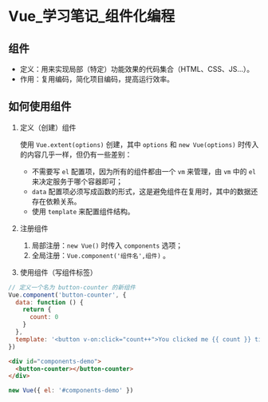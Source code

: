 # Vue\_学习笔记_组件化编程

## 组件

- 定义：用来实现局部（特定）功能效果的代码集合（HTML、CSS、JS...）。
- 作用：复用编码，简化项目编码，提高运行效率。



## 如何使用组件

1. 定义（创建）组件

   使用 `Vue.extent(options)` 创建，其中 `options` 和 `new Vue(options)` 时传入的内容几乎一样，但仍有一些差别：

   - 不需要写 `el` 配置项，因为所有的组件都由一个 `vm` 来管理，由 `vm` 中的 `el` 来决定服务于哪个容器即可；
   - `data` 配置项必须写成函数的形式，这是避免组件在复用时，其中的数据还存在依赖关系。
   - 使用 `template` 来配置组件结构。

2. 注册组件

   1. 局部注册：`new Vue()` 时传入 `components` 选项；
   2. 全局注册：`Vue.component('组件名',组件)` 。

3. 使用组件（写组件标签）

```javascript
// 定义一个名为 button-counter 的新组件
Vue.component('button-counter', {
  data: function () {
    return {
      count: 0
    }
  },
  template: '<button v-on:click="count++">You clicked me {{ count }} times.</button>'
})
```

```html
<div id="components-demo">
  <button-counter></button-counter>
</div>
```

```javascript
new Vue({ el: '#components-demo' })
```

